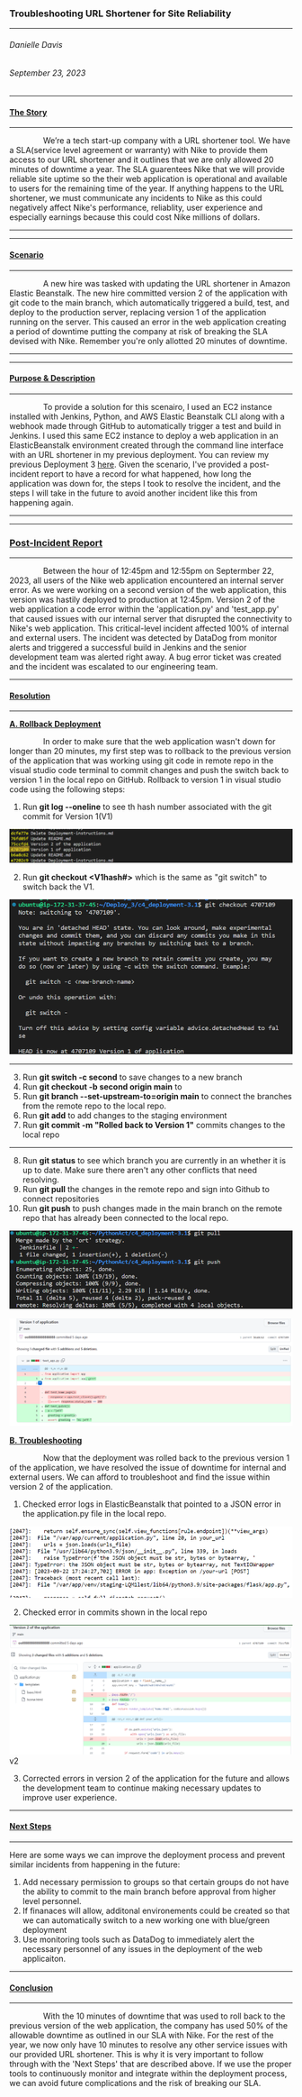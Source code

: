 ### **Troubleshooting URL Shortener for Site Reliability**
______________________________________________________________________________
###### Danielle Davis
###### September 23, 2023


______________________________________________________________________________
#### <ins> **The Story** </ins>
______________________________________________________________________________
&emsp;&emsp;&emsp;&emsp;    We’re a tech start-up company with a URL shortener tool. We have a SLA(service level agreement or warranty) with Nike to provide them access to our URL shortener and it outlines that we are only allowed 20 minutes of downtime a year. The SLA guarentees Nike that we will provide reliable site uptime so the their web application is operational and available to users for the remaining time of the year. If anything happens to the URL shortener, we must communicate any incidents to Nike as this could negatively affect Nike's performance, reliablity, user experience and especially earnings because this could cost Nike millions of dollars.
___________________________________________________________________________________


______________________________________________________________________________
#### <ins>**Scenario**</ins>
______________________________________________________________________________
&emsp;&emsp;&emsp;&emsp;    A new hire was tasked with updating the URL shortener in Amazon Elastic Beanstalk. The new hire committed version 2 of the application with git code to the main branch, which automatically triggered a build, test, and deploy to the production server, replacing version 1 of the application running on the server. This caused an error in the web application creating a period of downtime putting the company at risk of breaking the SLA devised with Nike. Remember you're only allotted 20 minutes of downtime. 
______________________________________________________________________________


_______________________________________________________________________________
####  <ins>**Purpose & Description**</ins> 
______________________________________________________________________________
&emsp;&emsp;&emsp;&emsp;    To provide a solution for this scenairo, I used an EC2 instance installed with Jenkins, Python, and AWS Elastic Beanstalk CLI along with a webhook made through GitHub to automatically trigger a test and build in Jenkins. I used this same EC2 instance to deploy a web application in an ElasticBeanstalk environment created through the command line interface with an URL shortener in my previous deployment. You can review my previous Deployment 3 [here](https://github.com/DANNYDEE93/Deployment3).
Given the scenario, I've provided a post-incident report to have a record for what happened, how long the application was down for, the steps I took to resolve the incident, and the steps I will take in the future to avoid another incident like this from happening again. 
________________________________________________________________


______________________________________________________________________________
### <ins>**Post-Incident Report**</ins>
____________________________________________________________________________

&emsp;&emsp;&emsp;&emsp;    Between the hour of 12:45pm and 12:55pm on Septermber 22, 2023, all users of the Nike web application encountered an internal server error. As we were working on a second version of the web application, this version was hastily deployed to production at 12:45pm. Version 2 of the web application a code error within the 'application.py' and 'test_app.py' that caused issues with our internal server that disrupted the connectivity to Nike's web application.  This critical-level incident affected 100% of internal and external users. The incident was detected by DataDog from monitor alerts and triggered a successful build in Jenkins and the senior development team was alerted right away. A bug error ticket was created and the incident was escalated to our engineering team.


____________________________________________________________________________
#### <ins>**Resolution**</ins>
___________________________________________________________________________

 <ins>**A. Rollback Deployment**</ins>
 
&emsp;&emsp;&emsp;&emsp;    In order to make sure that the web application wasn't down for longer than 20 minutes, my first step was to rollback to the previous version of the application that was working using git code in remote repo in the visual studio code terminal to commit changes and push the switch back to version 1 in the local repo on GitHub. Rollback to version 1 in visual studio code using the following steps:

1. Run **git log --oneline** to see th hash number associated with the git commit for Version 1(V1)

 ![](https://github.com/DANNYDEE93/Depo_3/blob/main/templates/versionHash.png) 
 
2. Run **git checkout <V1hash#>** which is the same as "git switch" to switch back the V1.

![](https://github.com/DANNYDEE93/Depo_3/blob/main/templates/gitcheckout.png) 

____________________________________________________________________________________
3. Run **git switch -c second** to save changes to a new branch 
4. Run **git checkout -b second origin main** to 
5. Run **git branch --set-upstream-to=origin main** to connect the branches from the remote repo to the local repo.
6. Run **git add** to add changes to the staging environment
7. Run **git commit -m "Rolled back to Version 1"** commits changes to the local repo
_____________________________________________________________________________________

8. Run **git status** to see which branch you are currently in an whether it is up to date. Make sure there aren't any other conflicts that need resolving. 
9. Run **git pull** the changes in the remote repo and sign into Github to connect repositories
10. Run **git push**  to push changes made in the main branch on the remote repo that has already been connected to the local repo. 

![](https://github.com/DANNYDEE93/Depo_3/blob/main/templates/gitpullgitpush.png) 

![](https://github.com/DANNYDEE93/Depo_3/blob/main/templates/whiteversion1.png) 

 <ins>**B. Troubleshooting**</ins>
 
&emsp;&emsp;&emsp;&emsp;    Now that the deployment was rolled back to the previous version 1 of the application, we have resolved the issue of downtime for internal and external users. We can afford to troubleshoot and find the issue within version 2 of the application. 

1. Checked error logs in ElasticBeanstalk that pointed to a JSON error in the application.py file in the local repo.

![](https://github.com/DANNYDEE93/Depo_3/blob/main/templates/eberrorlog.png) 


2. Checked error in commits shown in the local repo

![](https://github.com/DANNYDEE93/Depo_3/blob/main/templates/githubv2.png) v2

3. Corrected errors in version 2 of the application for the future and allows the development team to continue making necessary updates to improve user experience.

   
____________________________________________________________________________
#### <ins>**Next Steps**</ins>
______________________________________________________________________________

Here are some ways we can improve the deployment process and prevent similar incidents from happening in the future:

1. Add necessary permission to groups so that certain groups do not have the ability to commit to the main branch before approval from higher level personnel.
2. If finanaces will allow, additonal environements could be created so that we can automatically switch to a new working one with blue/green deployment
3. Use monitoring tools such as DataDog to immediately alert the necessary personnel of any issues in the deployment of the web applicaiton.


____________________________________________________________________________________
#### <ins>**Conclusion**</ins>
____________________________________________________________________________________

&emsp;&emsp;&emsp;&emsp;    With the 10 minutes of downtime that was used to roll back to the previous version of the web application, the company has used 50% of the allowable downtime as outlined in our SLA with Nike. For the rest of the year, we now only have 10 minutes to resolve any other service issues with our provided URL shortener. This is why it is very important to follow through with the 'Next Steps' that are described above. If we use the proper tools to continuously monitor and integrate within the deployment process, we can avoid future complications and the risk of breaking our SLA.

